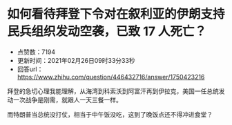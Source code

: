 # 如何看待拜登下令对在叙利亚的伊朗支持民兵组织发动空袭，已致 17 人死亡？
- 点赞数：7194
- 更新时间：2021年02月26日09时33分33秒
- 回答url：https://www.zhihu.com/question/446432716/answer/1750423216
<body>
 <p data-pid="tiLnh-Ia">拜登的急切心理我能理解，从海湾到科索沃到阿富汗再到伊拉克，美国一任总统发动一次战争是刚需，就跟人一天三餐一样。</p>
 <p data-pid="2ZfPTykb">而特朗普当总统没打仗，相当于中午饭没吃，这到了晚饭点还不得冲进食堂？</p>
</body>